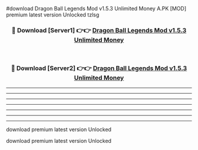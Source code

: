 #download Dragon Ball Legends Mod v1.5.3 Unlimited Money A.PK [MOD] premium latest version Unlocked tzlsg 



<div align="center">
<h3>🔴 Download [Server1] 👉👉 <a href="https://download1apk.web.app/">Dragon Ball Legends Mod v1.5.3 Unlimited Money</a></h3><br>

<h3>🔴 Download [Server2] 👉👉 <a href="https://download1apk.web.app/">Dragon Ball Legends Mod v1.5.3 Unlimited Money</a></h3>
</div>





----------------------------------------------------------

----------------------------------------------------------

----------------------------------------------------------

----------------------------------------------------------

----------------------------------------------------------

----------------------------------------------------------

----------------------------------------------------------

download premium latest version Unlocked

download premium latest version Unlocked
